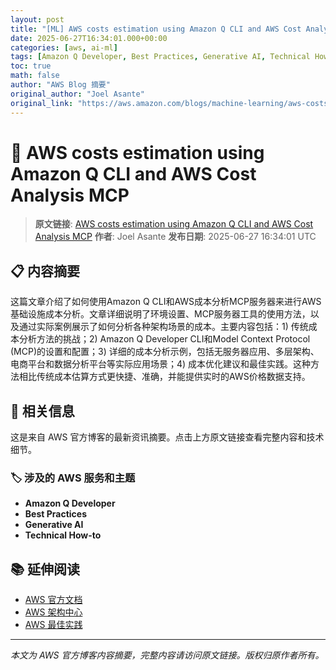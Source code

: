 ```yaml
---
layout: post
title: "[ML] AWS costs estimation using Amazon Q CLI and AWS Cost Analysis MCP"
date: 2025-06-27T16:34:01.000+00:00
categories: [aws, ai-ml]
tags: [Amazon Q Developer, Best Practices, Generative AI, Technical How-to]
toc: true
math: false
author: "AWS Blog 摘要"
original_author: "Joel Asante"
original_link: "https://aws.amazon.com/blogs/machine-learning/aws-costs-estimation-using-amazon-q-cli-and-aws-cost-analysis-mcp/"
---
```


# 🤖 AWS costs estimation using Amazon Q CLI and AWS Cost Analysis MCP

> **原文链接**: [AWS costs estimation using Amazon Q CLI and AWS Cost Analysis MCP](https://aws.amazon.com/blogs/machine-learning/aws-costs-estimation-using-amazon-q-cli-and-aws-cost-analysis-mcp/)
> **作者**: Joel Asante
> **发布日期**: 2025-06-27 16:34:01 UTC

## 📋 内容摘要

这篇文章介绍了如何使用Amazon Q CLI和AWS成本分析MCP服务器来进行AWS基础设施成本分析。文章详细说明了环境设置、MCP服务器工具的使用方法，以及通过实际案例展示了如何分析各种架构场景的成本。主要内容包括：1) 传统成本分析方法的挑战；2) Amazon Q Developer CLI和Model Context Protocol (MCP)的设置和配置；3) 详细的成本分析示例，包括无服务器应用、多层架构、电商平台和数据分析平台等实际应用场景；4) 成本优化建议和最佳实践。这种方法相比传统成本估算方式更快捷、准确，并能提供实时的AWS价格数据支持。

## 🔗 相关信息

这是来自 AWS 官方博客的最新资讯摘要。点击上方原文链接查看完整内容和技术细节。

### 🏷️ 涉及的 AWS 服务和主题

- **Amazon Q Developer**
- **Best Practices**
- **Generative AI**
- **Technical How-to**

## 📚 延伸阅读

- [AWS 官方文档](https://docs.aws.amazon.com/)
- [AWS 架构中心](https://aws.amazon.com/architecture/)
- [AWS 最佳实践](https://aws.amazon.com/architecture/well-architected/)

---

*本文为 AWS 官方博客内容摘要，完整内容请访问原文链接。版权归原作者所有。*